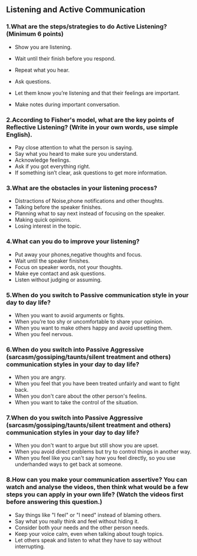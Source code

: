 ## Listening and Active Communication
### 1.What are the steps/strategies to do Active Listening? (Minimum 6 points)
* Show you are listening.

* Wait until their finish before you respond.

* Repeat what you hear.

* Ask questions.

* Let them know you’re listening and that their feelings are important.

* Make notes during important conversation.

### 2.According to Fisher's model, what are the key points of Reflective Listening? (Write in your own words, use simple English).

*  Pay close attention to what the person is saying.
* Say what you heard to make sure you understand.
* Acknowledge feelings.
* Ask if you got everything right.
* If something isn’t clear, ask questions to get more information.

### 3.What are the obstacles in your listening process?
* Distractions of Noise,phone notifications and other thoughts.
* Talking before the speaker finishes.
* Planning what to say next instead of focusing on the speaker.
* Making quick opinions.
* Losing interest in the topic.

### 4.What can you do to improve your listening?
* Put away your phones,negative thoughts and focus.
* Wait until the speaker finishes.
* Focus on speaker words, not your thoughts.
* Make eye contact and ask questions.
* Listen without judging or assuming.

### 5.When do you switch to Passive communication style in your day to day life?
* When you want to avoid arguments or fights.
* When you’re too shy or uncomfortable to share your opinion.
* When you want to make others happy and avoid upsetting them.
* When you feel nervous.
### 6.When do you switch into Passive Aggressive (sarcasm/gossiping/taunts/silent treatment and others) communication styles in your day to day life?
* When you are angry.
* When you feel that you have been treated unfairly and want to fight back.
* When you don't care about the other person's feelins.
* When you want to take the control of the situation.
### 7.When do you switch into Passive Aggressive (sarcasm/gossiping/taunts/silent treatment and others) communication styles in your day to day life?
* When you don't want to argue but still show you are upset.
* When you avoid direct problems but try to control things in another way.
* When you feel like you can't say how you feel directly, so you use underhanded ways to get back at someone.

### 8.How can you make your communication assertive? You can watch and analyse the videos, then think what would be a few steps you can apply in your own life? (Watch the videos first before answering this question.)
* Say things like "I feel" or "I need" instead of blaming others.
* Say what you really think and feel without hiding it.
* Consider both your needs and the other person needs.
* Keep your voice calm, even when talking about tough topics.
* Let others speak and listen to what they have to say without interrupting.